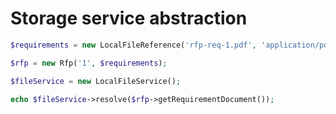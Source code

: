 # Storage service abstraction
 
```php
$requirements = new LocalFileReference('rfp-req-1.pdf', 'application/pdf');

$rfp = new Rfp('1', $requirements);

$fileService = new LocalFileService();

echo $fileService->resolve($rfp->getRequirementDocument());
```